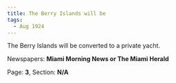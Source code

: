 ```yaml
---  
title: The Berry Islands will be  
tags:  
  - Aug 1924  
---  
```

  
The Berry Islands will be converted to a private yacht.  
  
Newspapers: **Miami Morning News or The Miami Herald**  
  
Page: **3**, Section: **N/A** 
